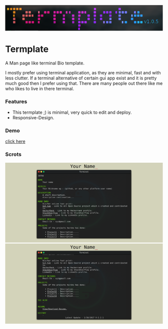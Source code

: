  <center><img src="/scrots/d.png"></center> 

# Termplate

  A Man page like terminal Bio template.


  I mostly prefer using terminal application, as they are minimal, fast and with less clutter.
  If a terminal alternative of certain gui app exist and it is pretty much good then I prefer using that.
  There are many people out there like me who likes to live in there terminal.

  ### Features
  - This termplate ;) is minimal, very quick to edit and deploy.
  - Responsive-Design.
  
  ### Demo 
  <a target="_blank" href="https://blesson.herokuapp.com">click here</a>
    
  ### Scrots

  <img src="/scrots/a.png" width="840">

  <img src="/scrots/b.png" width="840">

